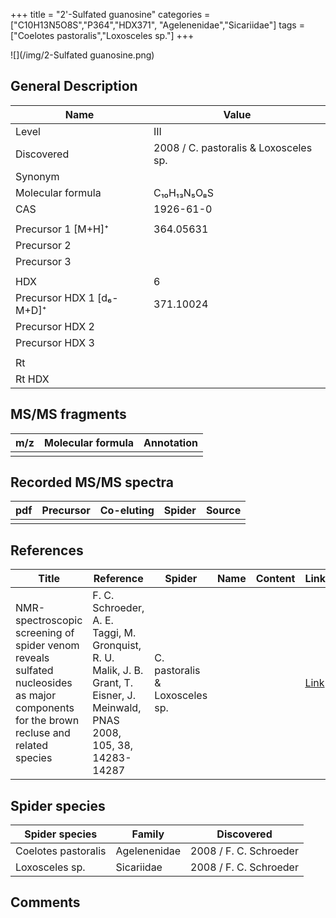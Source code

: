 +++
title = "2'-Sulfated guanosine"
categories = ["C10H13N5O8S","P364","HDX371",
"Agelenenidae","Sicariidae"]
tags = ["Coelotes pastoralis","Loxosceles sp."]
+++

![](/img/2-Sulfated guanosine.png)

## General Description

| Name                      | Value                                 |
|---------------------------|---------------------------------------|
| Level                     | III                                   |
| Discovered                | 2008 / C. pastoralis & Loxosceles sp. |
| Synonym                   |                                       |
| Molecular formula         | C₁₀H₁₃N₅O₈S                           |
| CAS                       | 1926-61-0                             |
|                           |                                       |
| Precursor 1 [M+H]⁺        | 364.05631                             |
| Precursor 2               |                                       |
| Precursor 3               |                                       |
|                           |                                       |
| HDX                       | 6                                     |
| Precursor HDX 1 [d₆-M+D]⁺ | 371.10024                             |
| Precursor HDX 2           |                                       |
| Precursor HDX 3           |                                       |
|                           |                                       |
| Rt                        |                                       |
| Rt HDX                    |                                       |

## MS/MS fragments

| m/z | Molecular formula | Annotation |
|-----|-------------------|------------|
|     |                   |            |

## Recorded MS/MS spectra

| pdf | Precursor | Co-eluting | Spider | Source |
|-----|-----------|------------|--------|--------|
|     |           |            |        |        |

## References

| Title                                                                                                                  | Reference                                                                  | Spider      | Name | Content | Link                                           |
|----------------------------------------------------------------------------------------------------------------------------------------|-------------------------------------------------------------------------------------------------------------------------------|--------------------------------|------|---------|-----------------------------------------|
| NMR-spectroscopic screening of spider venom reveals sulfated nucleosides as major components for the brown recluse and related species | F. C. Schroeder, A. E. Taggi, M. Gronquist, R. U. Malik, J. B. Grant, T. Eisner, J. Meinwald, PNAS 2008, 105, 38, 14283-14287 | C. pastoralis & Loxosceles sp. |      |         | [Link](https://doi.org/10.1073/pnas.0806840105) |

## Spider species

| Spider species      | Family       | Discovered             |
|---------------------|--------------|------------------------|
| Coelotes pastoralis | Agelenenidae | 2008 / F. C. Schroeder |
| Loxosceles sp.      | Sicariidae   | 2008 / F. C. Schroeder |

## Comments